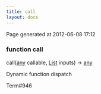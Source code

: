 ```yaml
---
title: call
layout: docs
---
```


<div class="bottom_right_note">Page generated at 2012-06-08 17:12</div>
<h3><span class="minor">function</span> call</h3>

call(<a href="/docs/any.html">any</a> callable, <a href="/docs/List.html">List</a> inputs) -> <a href="/docs/any.html">any</a>
<p>Dynamic function dispatch</p>

<p><span class="extra_minor">Term#946</span></p>
